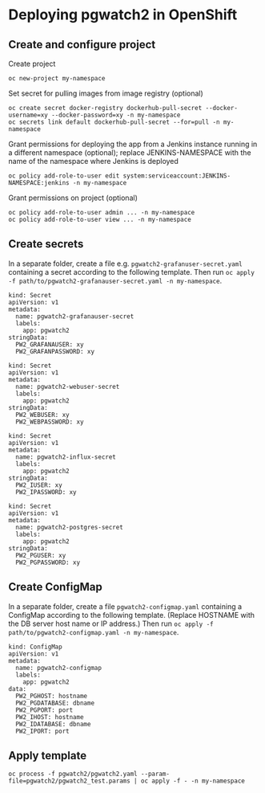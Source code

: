 # Deploying pgwatch2 in OpenShift

## Create and configure project

Create project
```
oc new-project my-namespace
```

Set secret for pulling images from image registry (optional)
```
oc create secret docker-registry dockerhub-pull-secret --docker-username=xy --docker-password=xy -n my-namespace
oc secrets link default dockerhub-pull-secret --for=pull -n my-namespace
```

Grant permissions for deploying the app
from a Jenkins instance running in a different namespace (optional);
replace JENKINS-NAMESPACE with the name of the namespace
where Jenkins is deployed
```
oc policy add-role-to-user edit system:serviceaccount:JENKINS-NAMESPACE:jenkins -n my-namespace
```

Grant permissions on project (optional)
```
oc policy add-role-to-user admin ... -n my-namespace
oc policy add-role-to-user view ... -n my-namespace
```

## Create secrets

In a separate folder, create a file e.g. `pgwatch2-grafanuser-secret.yaml`
containing a secret according to the following template.
Then run `oc apply -f path/to/pgwatch2-grafanauser-secret.yaml -n my-namespace`.

```
kind: Secret
apiVersion: v1
metadata:
  name: pgwatch2-grafanauser-secret
  labels:
    app: pgwatch2
stringData:
  PW2_GRAFANAUSER: xy
  PW2_GRAFANPASSWORD: xy
```

```
kind: Secret
apiVersion: v1
metadata:
  name: pgwatch2-webuser-secret
  labels:
    app: pgwatch2
stringData:
  PW2_WEBUSER: xy
  PW2_WEBPASSWORD: xy
```

```
kind: Secret
apiVersion: v1
metadata:
  name: pgwatch2-influx-secret
  labels:
    app: pgwatch2
stringData:
  PW2_IUSER: xy
  PW2_IPASSWORD: xy
```

```
kind: Secret
apiVersion: v1
metadata:
  name: pgwatch2-postgres-secret
  labels:
    app: pgwatch2
stringData:
  PW2_PGUSER: xy
  PW2_PGPASSWORD: xy
```

## Create ConfigMap

In a separate folder, create a file `pgwatch2-configmap.yaml`
containing a ConfigMap according to the following template.
(Replace HOSTNAME with the DB server host name or IP address.)
Then run `oc apply -f path/to/pgwatch2-configmap.yaml -n my-namespace`.

```
kind: ConfigMap
apiVersion: v1
metadata:
  name: pgwatch2-configmap
  labels:
    app: pgwatch2
data:
  PW2_PGHOST: hostname
  PW2_PGDATABASE: dbname
  PW2_PGPORT: port
  PW2_IHOST: hostname
  PW2_IDATABASE: dbname
  PW2_IPORT: port
```

## Apply template

```
oc process -f pgwatch2/pgwatch2.yaml --param-file=pgwatch2/pgwatch2_test.params | oc apply -f - -n my-namespace
```
